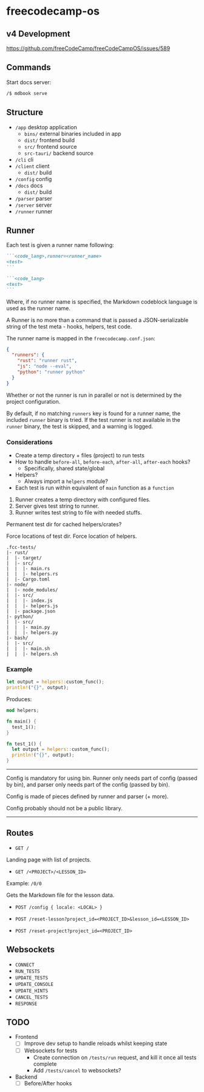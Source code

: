 # freecodecamp-os

## v4 Development

https://github.com/freeCodeCamp/freeCodeCampOS/issues/589

## Commands

Start docs server:

```bash
/$ mdbook serve
```

## Structure

- `/app` desktop application
  - `bins/` external binaries included in app
  - `dist/` frontend build
  - `src/` frontend source
  - `src-tauri/` backend source
- `/cli` cli
- `/client` client
  - `dist/` build
- `/config` config
- `/docs` docs
  - `dist/` build
- `/parser` parser
- `/server` server
- `/runner` runner

## Runner

Each test is given a runner name following:

````markdown
```<code_lang>,runner=<runner_name>
<test>
```

```<code_lang>
<test>
```
````

Where, if no runner name is specified, the Markdown codeblock language is used as the runner name.

A Runner is no more than a command that is passed a JSON-serializable string of the test meta - hooks, helpers, test code.

The runner name is mapped in the `freecodecamp.conf.json`:

```json
{
  "runners": {
    "rust": "runner rust",
    "js": "node --eval",
    "python": "runner python"
  }
}
```

Whether or not the runner is run in parallel or not is determined by the project configuration.

By default, if no matching `runners` key is found for a runner name, the included `runner` binary is tried. If the test runner is not available in the `runner` binary, the test is skipped, and a warning is logged.

### Considerations

- Create a temp directory + files (project) to run tests
- How to handle `before-all`, `before-each`, `after-all`, `after-each` hooks?
  - Specifically, shared state/global
- Helpers?
  - Always import a `helpers` module?
- Each test is run within equivalent of `main` function as a `function`

1. Runner creates a temp directory with configured files.
1. Server gives test string to runner.
1. Runner writes test string to file with needed stuffs.

Permanent test dir for cached helpers/crates?

Force locations of test dir. Force location of helpers.

```console
.fcc-tests/
|- rust/
|  |- target/
|  |- src/
|  |  |- main.rs
|  |  |- helpers.rs
|  |- Cargo.toml
|- node/
|  |- node_modules/
|  |- src/
|  |  |- index.js
|  |  |- helpers.js
|  |- package.json
|- python/
|  |- src/
|  |  |- main.py
|  |  |- helpers.py
|- bash/
|  |- src/
|  |  |- main.sh
|  |  |- helpers.sh
```

### Example

```rust
let output = helpers::custom_func();
println!("{}", output);
```

Produces:

```rust
mod helpers;

fn main() {
  test_1();
}

fn test_1() {
  let output = helpers::custom_func();
  println!("{}", output);
}
```

---

Config is mandatory for using bin. Runner only needs part of config (passed by bin), and parser only needs part of the config (passed by bin).

Config is made of pieces defined by runner and parser (+ more).

Config probably should not be a public library.

---

## Routes

- `GET /`

Landing page with list of projects.

- `GET /<PROJECT>/<LESSON_ID>`

Example: `/0/0`

Gets the Markdown file for the lesson data.

- `POST /config { locale: <LOCAL> }`

- `POST /reset-lesson?project_id=<PROJECT_ID>&lesson_id=<LESSON_ID>`
- `POST /reset-project?project_id=<PROJECT_ID>`

## Websockets

- `CONNECT`
- `RUN_TESTS`
- `UPDATE_TESTS`
- `UPDATE_CONSOLE`
- `UPDATE_HINTS`
- `CANCEL_TESTS`
- `RESPONSE`

## TODO

- Frontend
  - [ ] Improve dev setup to handle reloads whilst keeping state
  - [ ] Websockets for tests
    - Create connection on `/tests/run` request, and kill it once all tests complete
    - Add `/tests/cancel` to websockets?
- Backend
  - [ ] Before/After hooks
